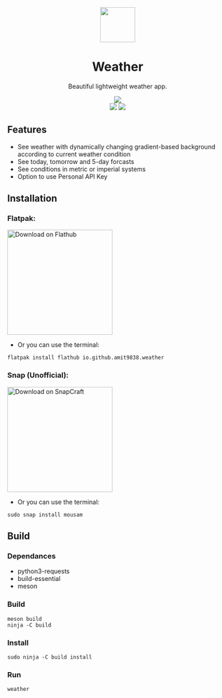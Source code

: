 <div align="center">
<img src="https://github.com/amit9838/weather/blob/master/data/icons/hicolor/scalable/apps/io.github.amit9838.weather.png?raw=true" width="80">
<h1>Weather</h1>
<p>Beautiful lightweight weather app.</p>
<img src="https://img.shields.io/github/v/release/amit9838/weather?style=flat&label=Latest+Release&color=%234a92ff">
</div>
<div align="center">
<img src="https://github.com/amit9838/weather/blob/master/screenshots/ss2-haze_night.png?raw=true#gh-dark-mode-only">
<img src="https://github.com/amit9838/weather/blob/master/screenshots/ss1-overcast_clouds_day.png?raw=true#gh-light-mode-only">
</div>

## Features
* See weather with dynamically changing gradient-based background according to current weather condition
* See today, tomorrow and 5-day forcasts
* See conditions in metric or imperial systems
* Option to use Personal API Key

## Installation

### **Flatpak:**

<a href='https://flathub.org/apps/io.github.amit9838.weather'><img width='240' alt='Download on Flathub' src='https://dl.flathub.org/assets/badges/flathub-badge-en.png'/></a>

* Or you can use the terminal:
```
flatpak install flathub io.github.amit9838.weather
```

### Snap (Unofficial):

<a href='https://snapcraft.io/mousam'><img width='240' alt='Download on SnapCraft' src='https://github.com/snapcore/snap-store-badges/blob/master/EN/%5BEN%5D-snap-store-black-uneditable.png?raw=true'/></a>

* Or you can use the terminal:

```
sudo snap install mousam
```

## Build
### Dependances
* python3-requests
* build-essential
* meson
  
### Build
```
meson build
ninja -C build
```

### Install
```
sudo ninja -C build install
```
### Run
```
weather
```

